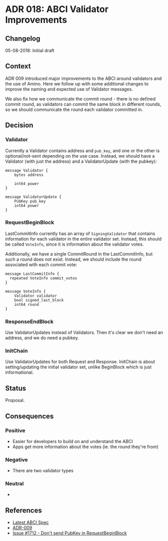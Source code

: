 # ADR 018: ABCI Validator Improvements

## Changelog

05-08-2018: Initial draft

## Context

ADR 009 introduced major improvements to the ABCI around validators and the use
of Amino. Here we follow up with some additional changes to improve the naming
and expected use of Validator messages.

We also fix how we communicate the commit round - there is no defined commit
round, as validators can commit the same block in different rounds, so we
should communicate the round each validator committed in.

## Decision

### Validator

Currently a Validator contains address and `pub_key`, and one or the other is
optional/not-sent depending on the use case. Instead, we should have a
Validator (with just the address) and a ValidatorUpdate (with the pubkey):

```
message Validator {
    bytes address
    
    int64 power
}

message ValidatorUpdate {
    PubKey pub_key
    int64 power
}
```

### RequestBeginBlock

LastCommitInfo currently has an array of `SigningValidator` that contains
information for each validator in the entire validator set.
Instead, this should be called `VoteInfo`, since it is information about the
validator votes.

Additionally, we have a single CommitRound in the LastCommitInfo,
but such a round does not exist. Instead, we
should include the round associated with each commit vote:

```
message LastCommitInfo {
  repeated VoteInfo commit_votes
}

message VoteInfo {
    Validator validator
    bool signed_last_block
    int64 round
}
```

### ResponseEndBlock

Use ValidatorUpdates instead of Validators. Then it's clear we don't need an
address, and we do need a pubkey.

### InitChain

Use ValidatorUpdates for both Request and Response. InitChain
is about setting/updating the initial validator set, unlike BeginBlock
which is just informational.

## Status

Proposal.

## Consequences

### Positive

- Easier for developers to build on and understand the ABCI
- Apps get more information about the votes (ie. the round they're from)

### Negative

- There are two validator types

### Neutral

-

## References

- [Latest ABCI Spec](https://github.com/tendermint/tendermint/blob/v0.22.8/docs/app-dev/abci-spec.md)
- [ADR-009](https://github.com/tendermint/tendermint/blob/v0.22.8/docs/architecture/adr-009-ABCI-design.md)
- [Issue #1712 - Don't send PubKey in
  RequestBeginBlock](https://github.com/tendermint/tendermint/issues/1712)
